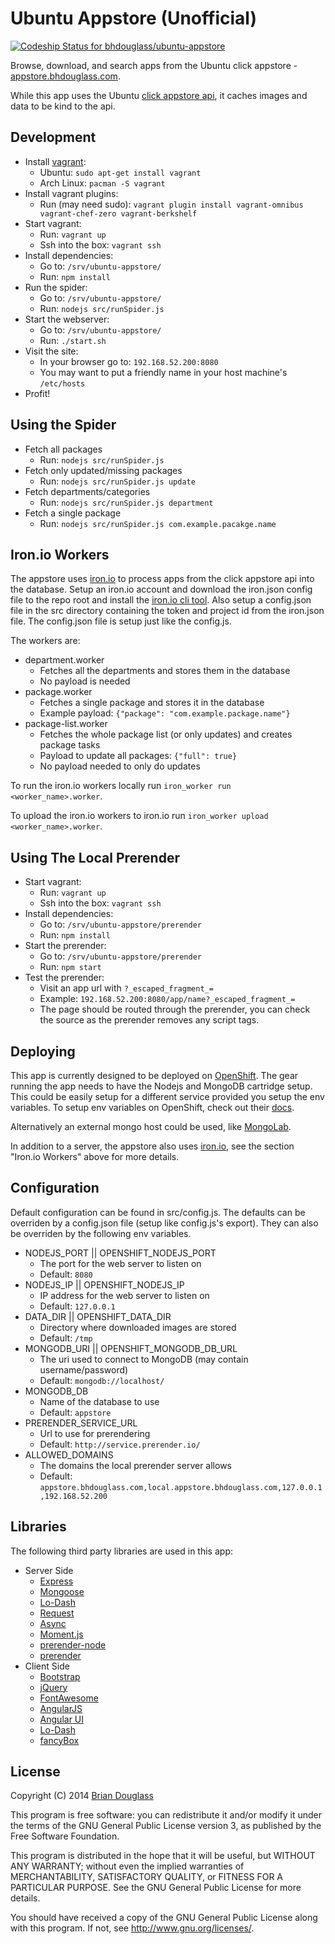 # Ubuntu Appstore (Unofficial) #

[ ![Codeship Status for bhdouglass/ubuntu-appstore](https://codeship.com/projects/6a279da0-64a5-0132-af74-0639b0c195d6/status?branch=master)](https://codeship.com/projects/52618)

Browse, download, and search apps from the Ubuntu click appstore - [appstore.bhdouglass.com](http://appstore.bhdouglass.com/).

While this app uses the Ubuntu [click appstore api](https://wiki.ubuntu.com/AppStore/Interfaces/ClickPackageIndex),
it caches images and data to be kind to the api.

## Development ##

* Install [vagrant](http://vagrantup.com/):
    * Ubuntu: `sudo apt-get install vagrant`
    * Arch Linux: `pacman -S vagrant`
* Install vagrant plugins:
    * Run (may need sudo): `vagrant plugin install vagrant-omnibus vagrant-chef-zero vagrant-berkshelf`
* Start vagrant:
    * Run: `vagrant up`
    * Ssh into the box: `vagrant ssh`
* Install dependencies:
    * Go to: `/srv/ubuntu-appstore/`
    * Run: `npm install`
* Run the spider:
    * Go to: `/srv/ubuntu-appstore/`
    * Run: `nodejs src/runSpider.js`
* Start the webserver:
    * Go to: `/srv/ubuntu-appstore/`
    * Run: `./start.sh`
* Visit the site:
    * In your browser go to: `192.168.52.200:8080`
    * You may want to put a friendly name in your host machine's `/etc/hosts`
* Profit!

## Using the Spider ##

* Fetch all packages
    * Run: `nodejs src/runSpider.js`
* Fetch only updated/missing packages
    * Run: `nodejs src/runSpider.js update`
* Fetch departments/categories
    * Run: `nodejs src/runSpider.js department`
* Fetch a single package
    * Run: `nodejs src/runSpider.js com.example.pacakge.name`

## Iron.io Workers ##

The appstore uses [iron.io](http://www.iron.io/) to process apps from the click
appstore api into the database. Setup an iron.io account and download the iron.json
config file to the repo root and install the
[iron.io cli tool](http://dev.iron.io/worker/reference/cli/#installing).
Also setup a config.json file in the src directory containing the token and project
id from the iron.json file. The config.json file is setup just like the config.js.

The workers are:

* department.worker
    * Fetches all the departments and stores them in the database
    * No payload is needed
* package.worker
    * Fetches a single package and stores it in the database
    * Example payload: `{"package": "com.example.package.name"}`
* package-list.worker
    * Fetches the whole package list (or only updates) and creates package tasks
    * Payload to update all packages: `{"full": true}`
    * No payload needed to only do updates

To run the iron.io workers locally run `iron_worker run <worker_name>.worker`.

To upload the iron.io workers to iron.io run `iron_worker upload <worker_name>.worker`.

## Using The Local Prerender ##

* Start vagrant:
    * Run: `vagrant up`
    * Ssh into the box: `vagrant ssh`
* Install dependencies:
    * Go to: `/srv/ubuntu-appstore/prerender`
    * Run: `npm install`
* Start the prerender:
    * Go to: `/srv/ubuntu-appstore/prerender`
    * Run: `npm start`
* Test the prerender:
    * Visit an app url with `?_escaped_fragment_=`
    * Example: `192.168.52.200:8080/app/name?_escaped_fragment_=`
    * The page should be routed through the prerender, you can check the source as the prerender removes any script tags.

## Deploying ##

This app is currently designed to be deployed on [OpenShift](https://www.openshift.com).
The gear running the app needs to have the Nodejs and MongoDB cartridge setup.
This could be easily setup for a different service provided you setup the env variables.
To setup env variables on OpenShift, check out their [docs](https://developers.openshift.com/en/managing-environment-variables.html#custom-variables).

Alternatively an external mongo host could be used, like [MongoLab](https://mongolab.com/).

In addition to a server, the appstore also uses [iron.io](http://www.iron.io/),
see the section "Iron.io Workers" above for more details.

## Configuration ##

Default configuration can be found in src/config.js. The defaults can be overriden
by a config.json file (setup like config.js's export). They can also be overriden
by the following env variables.

* NODEJS_PORT || OPENSHIFT_NODEJS_PORT
    * The port for the web server to listen on
    * Default: `8080`
* NODEJS_IP || OPENSHIFT_NODEJS_IP
    * IP address for the web server to listen on
    * Default: `127.0.0.1`
* DATA_DIR || OPENSHIFT_DATA_DIR
    * Directory where downloaded images are stored
    * Default: `/tmp`
* MONGODB_URI || OPENSHIFT_MONGODB_DB_URL
    * The uri used to connect to MongoDB (may contain username/password)
    * Default: `mongodb://localhost/`
* MONGODB_DB
    * Name of the database to use
    * Default: `appstore`
* PRERENDER_SERVICE_URL
    * Url to use for prerendering
    * Default: `http://service.prerender.io/`
* ALLOWED_DOMAINS
    * The domains the local prerender server allows
    * Default: `appstore.bhdouglass.com,local.appstore.bhdouglass.com,127.0.0.1,192.168.52.200`

## Libraries ##

The following third party libraries are used in this app:

* Server Side
    * [Express](http://expressjs.com/)
    * [Mongoose](http://mongoosejs.com/)
    * [Lo-Dash](https://lodash.com/)
    * [Request](https://github.com/request/request)
    * [Async](https://github.com/caolan/async)
    * [Moment.js](http://momentjs.com/)
    * [prerender-node](https://github.com/prerender/prerender-node#using-your-own-prerender-service)
    * [prerender](https://github.com/prerender/prerender)
* Client Side
    * [Bootstrap](http://getbootstrap.com/)
    * [jQuery](http://jquery.com/)
    * [FontAwesome](http://fontawesome.io/)
    * [AngularJS](https://angularjs.org/)
    * [Angular UI](http://angular-ui.github.io/)
    * [Lo-Dash](https://lodash.com/)
    * [fancyBox](http://fancyapps.com/fancybox/)

## License ##

Copyright (C) 2014 [Brian Douglass](http://bhdouglass.com/)

This program is free software: you can redistribute it and/or modify it under the terms of the GNU General Public License version 3, as published
by the Free Software Foundation.

This program is distributed in the hope that it will be useful, but WITHOUT ANY WARRANTY; without even the implied warranties of MERCHANTABILITY, SATISFACTORY QUALITY, or FITNESS FOR A PARTICULAR PURPOSE.  See the GNU General Public License for more details.

You should have received a copy of the GNU General Public License along with this program.  If not, see <http://www.gnu.org/licenses/>.
